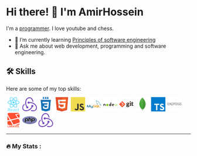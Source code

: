 # Hi there! 👋 I'm AmirHossein

I'm a [programmer](https://en.wikipedia.org/wiki/Programmer). I love youtube and chess.

- 🌱 I’m currently learning [Principles of software engineering](https://en.wikipedia.org/wiki/Software_engineering)
- 💬 Ask me about web development, programming and software engineering.

## 🛠️ Skills
Here are some of my top skills:


<div >

  <img src="https://github.com/devicons/devicon/blob/master/icons/react/react-original-wordmark.svg" title="React" alt="React" width="40" height="40"/>
  <img src="https://github.com/devicons/devicon/blob/master/icons/redux/redux-original.svg" title="Redux" alt="Redux " width="40" height="40"/>
  <img src="https://github.com/devicons/devicon/blob/master/icons/css3/css3-plain-wordmark.svg"  title="CSS3" alt="CSS" width="40" height="40"/>
  <img src="https://github.com/devicons/devicon/blob/master/icons/html5/html5-original.svg" title="HTML5" alt="HTML" width="40" height="40"/>
  <img src="https://github.com/devicons/devicon/blob/master/icons/javascript/javascript-original.svg" title="JavaScript" alt="JavaScript" width="40" height="40"/>
  <img src="https://github.com/devicons/devicon/blob/master/icons/mysql/mysql-original-wordmark.svg" title="MySQL"  alt="MySQL" width="40" height="40"/>
  <img src="https://github.com/devicons/devicon/blob/master/icons/nodejs/nodejs-original-wordmark.svg" title="NodeJS" alt="NodeJS" width="40" height="40"/>
  <img src="https://github.com/devicons/devicon/blob/master/icons/git/git-original-wordmark.svg"  width="40" height="40" />
  <img src="https://github.com/devicons/devicon/blob/master/icons/mongodb/mongodb-original.svg" width="40" height="40" />
  <img src="https://github.com/devicons/devicon/blob/master/icons/typescript/typescript-original.svg" width="40" height="40" />
  <img src="https://github.com/devicons/devicon/blob/master/icons/express/express-original-wordmark.svg" width="40" height="40" />
  <img src="https://github.com/devicons/devicon/blob/master/icons/laravel/laravel-plain-wordmark.svg" width="40" height="40" />
  <img src="https://github.com/devicons/devicon/blob/master/icons/php/php-original.svg" width="40" height="40" />
  <img src="https://github.com/devicons/devicon/blob/master/icons/redux/redux-original.svg" width="40" height="40" />
  
</div> 

---

### :fire: My Stats :

